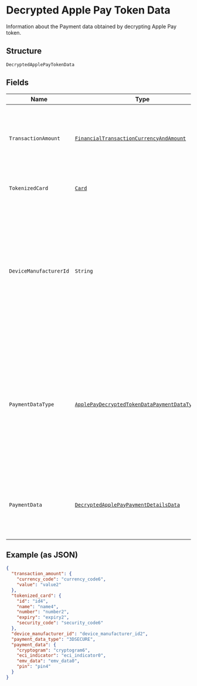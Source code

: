 
# Decrypted Apple Pay Token Data

Information about the Payment data obtained by decrypting Apple Pay token.

## Structure

`DecryptedApplePayTokenData`

## Fields

| Name | Type | Tags | Description | Getter | Setter |
|  --- | --- | --- | --- | --- | --- |
| `TransactionAmount` | [`FinancialTransactionCurrencyAndAmount`](../../doc/models/financial-transaction-currency-and-amount.md) | Optional | The transaction amount for the payment that the payer has approved on apple platform. | FinancialTransactionCurrencyAndAmount getTransactionAmount() | setTransactionAmount(FinancialTransactionCurrencyAndAmount transactionAmount) |
| `TokenizedCard` | [`Card`](../../doc/models/card.md) | Required | Apple Pay tokenized credit card used to pay. | Card getTokenizedCard() | setTokenizedCard(Card tokenizedCard) |
| `DeviceManufacturerId` | `String` | Optional | Apple Pay Hex-encoded device manufacturer identifier. The pattern is defined by an external party and supports Unicode.<br>**Constraints**: *Minimum Length*: `1`, *Maximum Length*: `2000`, *Pattern*: `^.*$` | String getDeviceManufacturerId() | setDeviceManufacturerId(String deviceManufacturerId) |
| `PaymentDataType` | [`ApplePayDecryptedTokenDataPaymentDataTypeEnum`](../../doc/models/apple-pay-decrypted-token-data-payment-data-type-enum.md) | Optional | Indicates the type of payment data passed, in case of Non China the payment data is 3DSECURE and for China it is EMV.<br>**Constraints**: *Minimum Length*: `1`, *Maximum Length*: `16`, *Pattern*: `^[0-9A-Z_]+$` | ApplePayDecryptedTokenDataPaymentDataTypeEnum getPaymentDataType() | setPaymentDataType(ApplePayDecryptedTokenDataPaymentDataTypeEnum paymentDataType) |
| `PaymentData` | [`DecryptedApplePayPaymentDetailsData`](../../doc/models/decrypted-apple-pay-payment-details-data.md) | Optional | Apple Pay payment data object which contains the cryptogram, eci_indicator and other data. | DecryptedApplePayPaymentDetailsData getPaymentData() | setPaymentData(DecryptedApplePayPaymentDetailsData paymentData) |

## Example (as JSON)

```json
{
  "transaction_amount": {
    "currency_code": "currency_code6",
    "value": "value2"
  },
  "tokenized_card": {
    "id": "id4",
    "name": "name4",
    "number": "number2",
    "expiry": "expiry2",
    "security_code": "security_code6"
  },
  "device_manufacturer_id": "device_manufacturer_id2",
  "payment_data_type": "3DSECURE",
  "payment_data": {
    "cryptogram": "cryptogram6",
    "eci_indicator": "eci_indicator0",
    "emv_data": "emv_data0",
    "pin": "pin4"
  }
}
```

